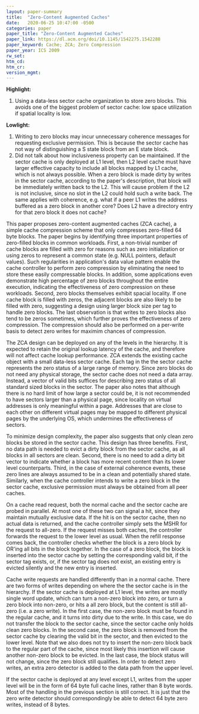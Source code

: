 ```yaml
---
layout: paper-summary
title:  "Zero-Content Augmented Caches"
date:   2020-06-25 10:47:00 -0500
categories: paper
paper_title: "Zero-Content Augmented Caches"
paper_link: https://dl.acm.org/doi/10.1145/1542275.1542288
paper_keyword: Cache; ZCA; Zero Compression
paper_year: ICS 2009
rw_set:
htm_cd:
htm_cr:
version_mgmt:
---
```


**Highlight:**

1. Using a data-less sector cache organization to store zero blocks. This avoids one of the biggest problem of sector
   cache: low space utilization if spatial locality is low.

**Lowlight:**

1. Writing to zero blocks may incur unnecessary coherence messages for requesting exclusive permission. This is 
   because the sector cache has not way of distinguishing a S state block from an E state block.
2. Did not talk about how inclusiveness property can be maintained. If the sector cache is only deployed at L1 level,
   then L2 level cache must have larger effective capacity to include all blocks mapped by L1 cache, which is not 
   always possible. When a zero block is made dirty by writes in the sector cache, according to the paper's description,
   that block will be immediately written back to the L2. This will cause problem if the L2 is not inclusive, since no
   slot in the L2 could hold such a write back. The same applies with coherence, e.g. what if a peer L1 writes the address
   buffered as a zero block in another core? Does L2 have a directory entry for that zero block it does not cache?

This paper proposes zero-content augmented caches (ZCA cache), a simple cache compression scheme that only compresses
zero-filled 64 byte blocks. The paper begins by identifying three important properties of zero-filled blocks in 
common workloads. First, a non-trivial number of cache blocks are filled with zero for reasons such as zero initialization
or using zeros to represent a common state (e.g. NULL pointers, default values). Such regularities in application's data
value pattern enable the cache controller to perform zero compression by eliminating the need to store these easily
compressable blocks. In addition, some applications even demonstrate high percentage of zero blocks throughout the entire
execution, indicating the effectiveness of zero compression on these workloads.
Second, zero blocks themselves exhibit spacial locality. If one cache block is filled with zeros, the adjacent blocks are
also likely to be filled with zero, suggesting a design using larger block size per tag to handle zero blocks. 
The last observation is that writes to zero blocks also tend to be zeros sometimes, which further proves the effectiveness
of zero compression. The compression should also be performed on a per-write basis to detect zero writes for maximim
chances of compression.

The ZCA design can be deployed on any of the levels in the hierarchy. It is expected to retain the original lookup latency
of the cache, and therefore will not affect cache lookup performance.
ZCA extends the existing cache object with a small data-less sector cache. Each tag in the the sector cache represents the 
zero status of a large range of memory. Since zero blocks do not need any physical storage, the sector cache does not 
need a data array. Instead, a vector of valid bits suffices for describing zero status of all standard sized blocks in 
the sector. The paper also notes that although there is no hard limit of how large a sector could be, it is not recommended
to have sectors larger than a physical page, since locality on virtual addresses is only meaningful within a page. Addresses
that are close to each other on different virtual pages may be mapped to different physical pages by the underlying OS,
which undermines the effectiveness of sectors.

To minimize design complexity, the paper also suggests that only clean zero blocks be stored in the sector cache. This
design has three benefits. First, no data path is needed to evict a dirty block from the sector cache, as all blocks in
all sectors are clean. Second, there is no need to add a dirty bit vector to indicate whether a block has more recent
content than its lower level counterparts. Third, in the case of external coherence events, these zero lines are always 
assumed to be in a clean and potentially shared state. Similarly, when the cache controller intends to write a 
zero block in the sector cache, exclusive permission must always be obtained from all peer caches.

On a cache read request, both the normal cache and the sector cache are probed in parallel. At most one of these two
can signal a hit, since they maintain mutually exclusive data. If the hit is on the sector cache, then no actual
data is returned, and the cache controller simply sets the MSHR for the request to all-zero. 
If the request misses both caches, the controller forwards the request to the lower level as usual. When the refill 
response comes back, the controller checks whether the block is a zero block by OR'ing all bits in the block together.
In the case of a zero block, the block is inserted into the sector cache by setting the corresponding valid bit, if the 
sector tag exists, or, if the sector tag does not exist, an existing entry is evicted silently and the new entry is 
inserted.

Cache write requests are handled differently than in a normal cache. There are two forms of writes depending on where the
the sector cache is in the hierarchy. If the sector cache is deployed at L1 level, the writes are mostly single word
update, which can turn a non-zero block into zero, or turn a zero block into non-zero, or hits a all zero block, but 
the content is still all-zero (i.e. a zero write). In the first case, the non-zero block must be found in the regular
cache, and it turns into dirty due to the write. In this case, we do not transfer the block to the sector cache, since
the sector cache only holds clean zero blocks. In the second case, the zero block is removed from the sector cache by
clearing the valid bit in the sector, and then evicted to the lower level. Note that we also does not try to insert
the non-zero block back to the regular part of the cache, since most likely this insertion will cause another non-zero 
block to be evicted. In the last case, the block status will not change, since the zero block still qualifies.
In order to detect zero writes, an extra zero detector is added to the data path from the upper level.

If the sector cache is deployed at any level except L1, writes from the upper level will be in the form of 64 byte
full cache lines, rather than 8 byte words. Most of the handling in the previous section is still correct. It is just that
the zero write detector should correspondingly be able to detect 64 byte zero writes, instead of 8 bytes.
